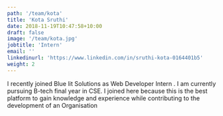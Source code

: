 ```yaml
---
path: '/team/kota'
title: 'Kota Sruthi'
date: 2018-11-19T10:47:58+10:00
draft: false
image: '/team/kota.jpg'
jobtitle: 'Intern'
email: ''
linkedinurl: 'https://www.linkedin.com/in/sruthi-kota-0164401b5'
weight: 2
---
```

I recently joined Blue lit Solutions as Web Developer Intern . I am currently pursuing B-tech final  year in CSE. I joined here because this is the best platform to gain knowledge and experience while contributing to the development of an Organisation
